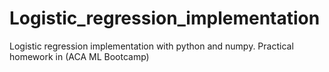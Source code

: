 # Logistic_regression_implementation
Logistic regression implementation with python and numpy. Practical homework in (ACA ML Bootcamp)
